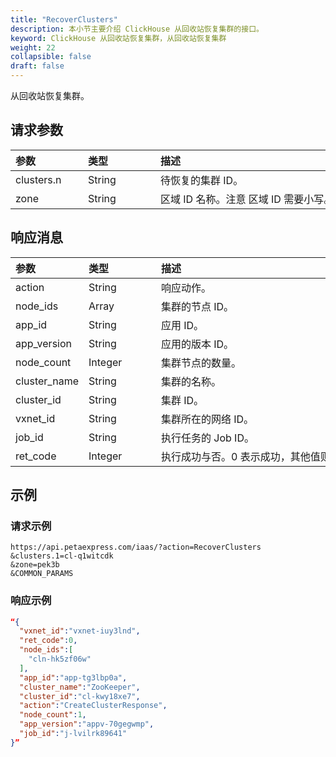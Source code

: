 ```yaml
---
title: "RecoverClusters"
description: 本小节主要介绍 ClickHouse 从回收站恢复集群的接口。 
keyword: ClickHouse 从回收站恢复集群，从回收站恢复集群
weight: 22
collapsible: false
draft: false
---
```




从回收站恢复集群。

## 请求参数

|<span style="display:inline-block;width:100px">参数</span> |<span style="display:inline-block;width:100px">类型</span>|<span style="display:inline-block;width:380px">描述</span>|<span style="display:inline-block;width:100px">是否必选</span>|
| :--- | :--- | :--- | :--- |
| clusters.n | String | 待恢复的集群 ID。 | Yes |
| zone | String | 区域 ID 名称。注意 区域 ID 需要小写。 | Yes |

## 响应消息

|<span style="display:inline-block;width:100px">参数</span> |<span style="display:inline-block;width:100px">类型</span>|<span style="display:inline-block;width:380px">描述</span>|
| :--- | :--- | :--- | 
| action | String | 响应动作。 |
| node_ids | Array | 集群的节点 ID。 |
| app_id | String | 应用 ID。 |
| app_version | String | 应用的版本 ID。 |
| node_count | Integer | 集群节点的数量。 |
| cluster_name | String | 集群的名称。 |
| cluster_id | String | 集群 ID。 |
| vxnet_id | String | 集群所在的网络 ID。 |
| job_id | String | 执行任务的 Job ID。 |
| ret_code | Integer | 执行成功与否。0 表示成功，其他值则为错误代码。 |

## 示例 

### 请求示例

```url
https://api.petaexpress.com/iaas/?action=RecoverClusters
&clusters.1=cl-q1witcdk
&zone=pek3b
&COMMON_PARAMS
```

### 响应示例

```json
“{
  "vxnet_id":"vxnet-iuy3lnd",
  "ret_code":0,
  "node_ids":[
    "cln-hk5zf06w"
  ],
  "app_id":"app-tg3lbp0a",
  "cluster_name":"ZooKeeper",
  "cluster_id":"cl-kwy18xe7",
  "action":"CreateClusterResponse",
  "node_count":1,
  "app_version":"appv-70gegwmp",
  "job_id":"j-lvilrk89641"
}”
```
